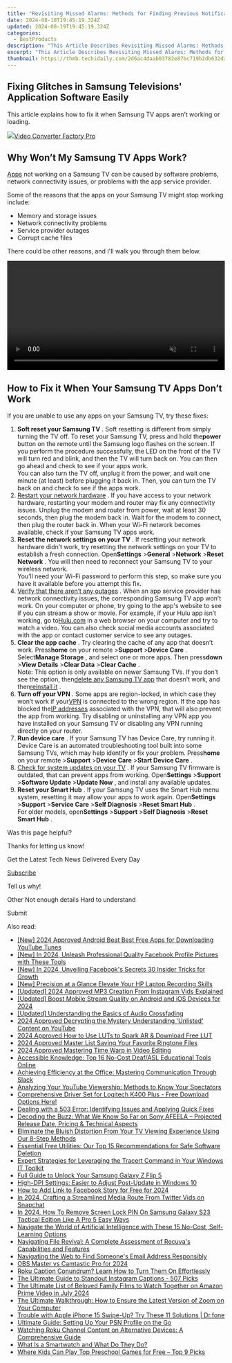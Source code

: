 ```yaml
---
title: "Revisiting Missed Alarms: Methods for Finding Previous Notifications on iOS Devices"
date: 2024-08-18T19:45:19.324Z
updated: 2024-08-19T19:45:19.324Z
categories:
  - BestProducts
description: "This Article Describes Revisiting Missed Alarms: Methods for Finding Previous Notifications on iOS Devices"
excerpt: "This Article Describes Revisiting Missed Alarms: Methods for Finding Previous Notifications on iOS Devices"
thumbnail: https://thmb.techidaily.com/2d6ac4daab03782e87bc719b2db632da8a61451d4393b505f580f9ee7960f313.jpg
---
```


## Fixing Glitches in Samsung Televisions' Application Software Easily
 This article explains how to fix it when Samsung TV apps aren’t working or loading.

<!-- affiliate ads begin -->
<a href="https://secure.2checkout.com/order/checkout.php?PRODS=4537547&QTY=1&AFFILIATE=108875&CART=1"><img src="https://secure.avangate.com/images/merchant/4b0a0290ad7df100b77e86839989a75e/products/vcfpro.png" border="0">Video Converter Factory Pro</a>
<!-- affiliate ads end -->
## Why Won’t My Samsung TV Apps Work?

[Apps](https://www.lifewire.com/what-are-apps-1616114) not working on a Samsung TV can be caused by software problems, network connectivity issues, or problems with the app service provider.

 Some of the reasons that the apps on your Samsung TV might stop working include:

* Memory and storage issues
* Network connectivity problems
* Service provider outages
* Corrupt cache files

 There could be other reasons, and I'll walk you through them below.

<!-- affiliate ads begin -->
<a href="https://secure.2checkout.com/order/checkout.php?PRODS=36506229&QTY=1&AFFILIATE=108875&CART=1"><video width="100%" height="" class="rounded-t-md shadow-lg relative z-20" controls="" autoplay="" loop="" muted="" playsinline="" webkit-playinginline="">
<source type="video/mp4" src="https://aidaform.com/images/videos/aidaform-welcome-site.mp4"><source type="video/webm" src="https://aidaform.com/images/videos/aidaform-welcome-site.webm"></video></a>
<!-- affiliate ads end -->
## How to Fix it When Your Samsung TV Apps Don’t Work

 If you are unable to use any apps on your Samsung TV, try these fixes:  

1. **Soft reset your Samsung TV** . Soft resetting is different from simply turning the TV off. To reset your Samsung TV, press and hold the**power** button on the remote until the Samsung logo flashes on the screen. If you perform the procedure successfully, the LED on the front of the TV will turn red and blink, and then the TV will turn back on. You can then go ahead and check to see if your apps work.  
 You can also turn the TV off, unplug it from the power, and wait one minute (at least) before plugging it back in. Then, you can turn the TV back on and check to see if the apps work.
2. [Restart your network hardware](https://www.lifewire.com/how-to-properly-restart-a-router-modem-2624570) . If you have access to your network hardware, restarting your modem and router may fix any connectivity issues. Unplug the modem and router from power, wait at least 30 seconds, then plug the modem back in. Wait for the modem to connect, then plug the router back in. When your Wi-Fi network becomes available, check if your Samsung TV apps work.
3. **Reset the network settings on your TV** . If resetting your network hardware didn’t work, try resetting the network settings on your TV to establish a fresh connection. Open**Settings** \>**General** \>**Network** \>**Reset Network** . You will then need to reconnect your Samsung TV to your wireless network.  
 You’ll need your Wi-Fi password to perform this step, so make sure you have it available before you attempt this fix.
4. [Verify that there aren’t any outages](https://www.lifewire.com/is-website-down-3482172) . When an app service provider has network connectivity issues, the corresponding Samsung TV app won’t work. On your computer or phone, try going to the app's website to see if you can stream a show or movie. For example, if your Hulu app isn’t working, go to[Hulu.com](https://hulu.com) in a web browser on your computer and try to watch a video. You can also check social media accounts associated with the app or contact customer service to see any outages.
5. **Clear the app cache** . Try clearing the cache of any app that doesn’t work. Press**home** on your remote >**Support** \>**Device Care** . Select**Manage Storage** , and select one or more apps. Then press**down** \>**View Details** \>**Clear Data** \>**Clear Cache** .  
 Note: This option is only available on newer Samsung TVs. If you don’t see the option, then[delete any Samsung TV app](https://www.lifewire.com/how-to-delete-apps-on-a-samsung-smart-tv-4589138) that doesn’t work, and then[reinstall it](https://www.lifewire.com/download-apps-on-samsung-smart-tv-5223578) .
6. **Turn off your VPN** . Some apps are region-locked, in which case they won’t work if your[VPN](https://www.lifewire.com/what-is-a-vpn-5189778) is connected to the wrong region. If the app has blocked the[IP addresses](https://www.lifewire.com/what-is-an-ip-address-2625920) associated with the VPN, that will also prevent the app from working. Try disabling or uninstalling any VPN app you have installed on your Samsung TV or disabling any VPN running directly on your router.
7. **Run device care** . If your Samsung TV has Device Care, try running it. Device Care is an automated troubleshooting tool built into some Samsung TVs, which may help identify or fix your problem. Press**home** on your remote >**Support** \>**Device Care** \>**Start Device Care** .
8. [Check for system updates on your TV](https://www.lifewire.com/update-samsung-smart-tv-4172014) . If your Samsung TV firmware is outdated, that can prevent apps from working. Open**Settings** \>**Support** \>**Software Update** \>**Update Now** , and install any available updates.
9. **Reset your Smart Hub** . If your Samsung TV uses the Smart Hub menu system, resetting it may allow your apps to work again. Open**Settings** \>**Support** \>**Service Care** \>**Self Diagnosis** \>**Reset Smart Hub** .  
 For older models, open**Settings** \>**Support** \>**Self Diagnosis** \>**Reset Smart Hub** .

Was this page helpful?

Thanks for letting us know!

 Get the Latest Tech News Delivered Every Day

[Subscribe](https://www.lifewire.com/#)

Tell us why!

 Other  Not enough details  Hard to understand

 Submit

<ins class="adsbygoogle"
     style="display:block"
     data-ad-format="autorelaxed"
     data-ad-client="ca-pub-7571918770474297"
     data-ad-slot="1223367746"></ins>



<ins class="adsbygoogle"
     style="display:block"
     data-ad-client="ca-pub-7571918770474297"
     data-ad-slot="8358498916"
     data-ad-format="auto"
     data-full-width-responsive="true"></ins>

<span class="atpl-alsoreadstyle">Also read:</span>
<div><ul>
<li><a href="https://facebook-record-videos.techidaily.com/new-2024-approved-android-beat-best-free-apps-for-downloading-youtube-tunes/"><u>[New] 2024 Approved  Android Beat  Best Free Apps for Downloading YouTube Tunes</u></a></li>
<li><a href="https://facebook-videos.techidaily.com/new-in-2024-unleash-professional-quality-facebook-profile-pictures-with-these-tools/"><u>[New] In 2024, Unleash Professional Quality Facebook Profile Pictures with These Tools</u></a></li>
<li><a href="https://facebook-video-recording.techidaily.com/new-in-2024-unveiling-facebooks-secrets-30-insider-tricks-for-growth/"><u>[New] In 2024, Unveiling Facebook's Secrets  30 Insider Tricks for Growth</u></a></li>
<li><a href="https://digital-screen-recording.techidaily.com/new-precision-at-a-glance-elevate-your-hp-laptop-recording-skills/"><u>[New] Precision at a Glance  Elevate Your HP Laptop Recording Skills</u></a></li>
<li><a href="https://instagram-videos.techidaily.com/updated-2024-approved-mp3-creation-from-instagram-vids-explained/"><u>[Updated] 2024 Approved  MP3 Creation From Instagram Vids Explained</u></a></li>
<li><a href="https://facebook-video-recording.techidaily.com/updated-boost-mobile-stream-quality-on-android-and-ios-devices-for-2024/"><u>[Updated] Boost Mobile Stream Quality on Android and iOS Devices for 2024</u></a></li>
<li><a href="https://some-guidance.techidaily.com/updated-understanding-the-basics-of-audio-crossfading/"><u>[Updated] Understanding the Basics of Audio Crossfading</u></a></li>
<li><a href="https://youtube-video-recordings.techidaily.com/2024-approved-decrypting-the-mystery-understanding-unlisted-content-on-youtube/"><u>2024 Approved  Decrypting the Mystery  Understanding 'Unlisted' Content on YouTube</u></a></li>
<li><a href="https://article-posts.techidaily.com/2024-approved-how-to-use-luts-to-spark-ar-and-download-free-lut/"><u>2024 Approved  How to Use LUTs to Spark AR & Download Free LUT</u></a></li>
<li><a href="https://extra-support.techidaily.com/2024-approved-master-list-saving-your-favorite-ringtone-files/"><u>2024 Approved  Master List  Saving Your Favorite Ringtone Files</u></a></li>
<li><a href="https://extra-support.techidaily.com/2024-approved-mastering-time-warp-in-video-editing/"><u>2024 Approved  Mastering Time Warp in Video Editing</u></a></li>
<li><a href="https://technical-tips.techidaily.com/accessible-knowledge-top-16-no-cost-deafasl-educational-tools-online/"><u>Accessible Knowledge: Top 16 No-Cost Deaf/ASL Educational Tools Online</u></a></li>
<li><a href="https://technical-tips.techidaily.com/achieving-efficiency-at-the-office-mastering-communication-through-slack/"><u>Achieving Efficiency at the Office: Mastering Communication Through Slack</u></a></li>
<li><a href="https://technical-tips.techidaily.com/analyzing-your-youtube-viewership-methods-to-know-your-spectators/"><u>Analyzing Your YouTube Viewership: Methods to Know Your Spectators</u></a></li>
<li><a href="https://win-amazing.techidaily.com/1722960721205-comprehensive-driver-set-for-logitech-k400-plus-free-download-options-here/"><u>Comprehensive Driver Set for Logitech K400 Plus - Free Download Options Here!</u></a></li>
<li><a href="https://technical-tips.techidaily.com/dealing-with-a-503-error-identifying-issues-and-applying-quick-fixes/"><u>Dealing with a 503 Error: Identifying Issues and Applying Quick Fixes</u></a></li>
<li><a href="https://technical-tips.techidaily.com/decoding-the-buzz-what-we-know-so-far-on-sony-afeela-projected-release-date-pricing-and-technical-aspects/"><u>Decoding the Buzz: What We Know So Far on Sony AFEELA – Projected Release Date, Pricing & Technical Aspects</u></a></li>
<li><a href="https://technical-tips.techidaily.com/eliminate-the-bluish-distortion-from-your-tv-viewing-experience-using-our-8-step-methods/"><u>Eliminate the Bluish Distortion From Your TV Viewing Experience Using Our 8-Step Methods</u></a></li>
<li><a href="https://technical-tips.techidaily.com/essential-free-utilities-our-top-15-recommendations-for-safe-software-deletion/"><u>Essential Free Utilities: Our Top 15 Recommendations for Safe Software Deletion</u></a></li>
<li><a href="https://technical-tips.techidaily.com/expert-strategies-for-leveraging-the-tracert-command-in-your-windows-it-toolkit/"><u>Expert Strategies for Leveraging the Tracert Command in Your Windows IT Toolkit</u></a></li>
<li><a href="https://android-unlock.techidaily.com/full-guide-to-unlock-your-samsung-galaxy-z-flip-5-by-drfone-android/"><u>Full Guide to Unlock Your Samsung Galaxy Z Flip 5</u></a></li>
<li><a href="https://network-issues.techidaily.com/high-dpi-settings-easier-to-adjust-post-update-in-windows-10/"><u>High-DPI Settings: Easier to Adjust Post-Update in Windows 10</u></a></li>
<li><a href="https://facebook-videos.techidaily.com/how-to-add-link-to-facebook-story-for-free-for-2024/"><u>How to Add Link to Facebook Story for Free for 2024</u></a></li>
<li><a href="https://twitter-videos.techidaily.com/in-2024-crafting-a-streamlined-media-route-from-twitter-vids-on-snapchat/"><u>In 2024, Crafting a Streamlined Media Route From Twitter Vids on Snapchat</u></a></li>
<li><a href="https://android-unlock.techidaily.com/in-2024-how-to-remove-screen-lock-pin-on-samsung-galaxy-s23-tactical-edition-like-a-pro-5-easy-ways-by-drfone-android/"><u>In 2024, How To Remove Screen Lock PIN On Samsung Galaxy S23 Tactical Edition Like A Pro 5 Easy Ways</u></a></li>
<li><a href="https://technical-tips.techidaily.com/navigate-the-world-of-artificial-intelligence-with-these-15-no-cost-self-learning-options/"><u>Navigate the World of Artificial Intelligence with These 15 No-Cost, Self-Learning Options</u></a></li>
<li><a href="https://technical-tips.techidaily.com/navigating-file-revival-a-complete-assessment-of-recuvas-capabilities-and-features/"><u>Navigating File Revival: A Complete Assessment of Recuva's Capabilities and Features</u></a></li>
<li><a href="https://technical-tips.techidaily.com/navigating-the-web-to-find-someones-email-address-responsibly/"><u>Navigating the Web to Find Someone's Email Address Responsibly</u></a></li>
<li><a href="https://video-screen-grab.techidaily.com/obs-master-vs-camtastic-pro-for-2024/"><u>OBS Master vs Camtastic Pro for 2024</u></a></li>
<li><a href="https://technical-tips.techidaily.com/roku-caption-conundrum-learn-how-to-turn-them-on-effortlessly/"><u>Roku Caption Conundrum? Learn How to Turn Them On Effortlessly</u></a></li>
<li><a href="https://technical-tips.techidaily.com/the-ultimate-guide-to-standout-instagram-captions-507-picks/"><u>The Ultimate Guide to Standout Instagram Captions - 507 Picks</u></a></li>
<li><a href="https://technical-tips.techidaily.com/the-ultimate-list-of-beloved-family-films-to-watch-together-on-amazon-prime-video-in-july-2024/"><u>The Ultimate List of Beloved Family Films to Watch Together on Amazon Prime Video in July 2024</u></a></li>
<li><a href="https://technical-tips.techidaily.com/the-ultimate-walkthrough-how-to-ensure-the-latest-version-of-zoom-on-your-computer/"><u>The Ultimate Walkthrough: How to Ensure the Latest Version of Zoom on Your Computer</u></a></li>
<li><a href="https://iphone-unlock.techidaily.com/trouble-with-apple-iphone-15-swipe-up-try-these-11-solutions-drfone-by-drfone-ios/"><u>Trouble with Apple iPhone 15 Swipe-Up? Try These 11 Solutions | Dr.fone</u></a></li>
<li><a href="https://technical-tips.techidaily.com/ultimate-guide-setting-up-your-psn-profile-on-the-go/"><u>Ultimate Guide: Setting Up Your PSN Profile on the Go</u></a></li>
<li><a href="https://technical-tips.techidaily.com/watching-roku-channel-content-on-alternative-devices-a-comprehensive-guide/"><u>Watching Roku Channel Content on Alternative Devices: A Comprehensive Guide</u></a></li>
<li><a href="https://technical-tips.techidaily.com/what-is-a-smartwatch-and-what-do-they-do/"><u>What Is a Smartwatch and What Do They Do?</u></a></li>
<li><a href="https://technical-tips.techidaily.com/where-kids-can-play-top-preschool-games-for-free-top-9-picks/"><u>Where Kids Can Play Top Preschool Games for Free – Top 9 Picks</u></a></li>
</ul></div>
